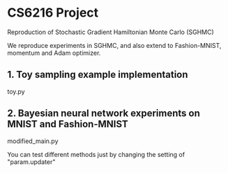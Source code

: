 # CS6216 Project
Reproduction of Stochastic Gradient Hamiltonian Monte Carlo (SGHMC)

We reproduce experiments in SGHMC, and also extend to Fashion-MNIST, momentum and Adam optimizer.

## 1. Toy sampling example implementation
   toy.py
## 2. Bayesian neural network experiments on MNIST and Fashion-MNIST
   modified_main.py
   
   You can test different methods just by changing the setting of "param.updater"
